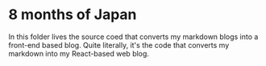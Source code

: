 # 8 months of Japan
In this folder lives the source coed that converts my markdown blogs into a front-end based blog. Quite literally, it's the code that converts my markdown into my React-based web blog.
